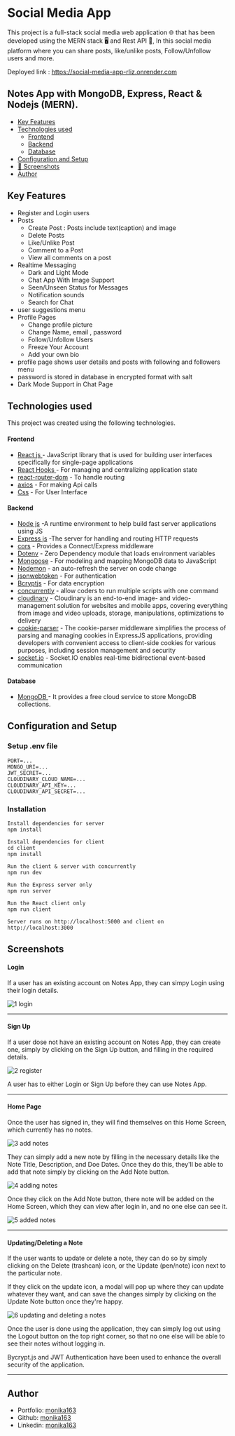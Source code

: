 # Social Media App

This project is a full-stack social media web application 🌐 that has been developed using the MERN stack 🖥️ and Rest API 🚀, In this social media platform where you can share posts, like/unlike posts, Follow/Unfollow users and more.

Deployed link : https://social-media-app-rliz.onrender.com

## Notes App with MongoDB, Express, React & Nodejs (MERN).

- [Key Features](#key-features)
- [Technologies used](#technologies-used)
  - [Frontend](#frontend)
  - [Backend](#backend)
  - [Database](#database)
- [Configuration and Setup](#configuration-and-setup)
- [📸 Screenshots](#screenshots)
- [Author](#author)

## Key Features

- Register and Login users
- Posts
  - Create Post : Posts include text(caption) and image
  - Delete Posts
  - Like/Unlike Post
  - Comment to a Post
  - View all comments on a post
- Realtime Messaging
  - Dark and Light Mode
  - Chat App With Image Support
  - Seen/Unseen Status for Messages
  - Notification sounds
  - Search for Chat
- user suggestions menu
- Profile Pages
  - Change profile picture
  - Change Name, email , password
  - Follow/Unfollow Users
  - Freeze Your Account
  - Add your own bio
- profile page shows user details and posts with following and followers menu
- password is stored in database in encrypted format with salt
- Dark Mode Support in Chat Page

## Technologies used

This project was created using the following technologies.

#### Frontend

- [React js ](https://www.npmjs.com/package/react) - JavaScript library that is used for building user interfaces specifically for single-page applications
- [React Hooks ](https://reactjs.org/docs/hooks-intro.html) - For managing and centralizing application state
- [react-router-dom](https://www.npmjs.com/package/react-router-dom) - To handle routing
- [axios](https://www.npmjs.com/package/axios) - For making Api calls
- [Css](https://developer.mozilla.org/en-US/docs/Web/CSS) - For User Interface

#### Backend

- [Node js](https://nodejs.org/en/) -A runtime environment to help build fast server applications using JS
- [Express js](https://www.npmjs.com/package/express) -The server for handling and routing HTTP requests
- [cors](https://www.npmjs.com/package/cors) - Provides a Connect/Express middleware
- [Dotenv](https://www.npmjs.com/package/dotenv) - Zero Dependency module that loads environment variables
- [Mongoose](https://mongoosejs.com/) - For modeling and mapping MongoDB data to JavaScript
- [Nodemon](https://www.npmjs.com/package/nodemon) - an auto-refresh the server on code change
- [jsonwebtoken](https://www.npmjs.com/package/jsonwebtoken) - For authentication
- [Bcryptjs](https://www.npmjs.com/package/bcryptjs) - For data encryption
- [concurrently](https://www.npmjs.com/package/concurrently) - allow coders to run multiple scripts with one command
- [cloudinary](https://www.npmjs.com/package/cloudinary) - Cloudinary is an end-to-end image- and video-management solution for websites and mobile apps, covering everything from image and video uploads, storage, manipulations, optimizations to delivery
- [cookie-parser](https://www.npmjs.com/package/cookie-parser) - The cookie-parser middleware simplifies the process of parsing and managing cookies in ExpressJS applications, providing developers with convenient access to client-side cookies for various purposes, including session management and security
- [socket.io](https://www.npmjs.com/package/socket.io) - Socket.IO enables real-time bidirectional event-based communication

#### Database

- [MongoDB ](https://www.mongodb.com/) - It provides a free cloud service to store MongoDB collections.

## Configuration and Setup

### Setup .env file

```shell
PORT=...
MONGO_URI=...
JWT_SECRET=...
CLOUDINARY_CLOUD_NAME=...
CLOUDINARY_API_KEY=...
CLOUDINARY_API_SECRET=...

```

### Installation

```shell
Install dependencies for server
npm install

Install dependencies for client
cd client
npm install

Run the client & server with concurrently
npm run dev

Run the Express server only
npm run server

Run the React client only
npm run client

Server runs on http://localhost:5000 and client on http://localhost:3000
```

## Screenshots

#### Login

If a user has an existing account on Notes App, they can simpy Login using their login details.

![1  login](https://github.com/monika163/Notes-App/assets/61625011/8a88a380-6110-40b0-9e34-e776c41b52f7)

---

#### Sign Up

If a user dose not have an existing account on Notes App, they can create one, simply by clicking on the Sign Up button, and filling in the required details.

![2  register](https://github.com/monika163/Notes-App/assets/61625011/8efd16a3-be0a-4392-9db5-94b5e2996ebe)

A user has to either Login or Sign Up before they can use Notes App.

---

#### Home Page

Once the user has signed in, they will find themselves on this Home Screen, which currently has no notes.

![3  add notes](https://github.com/monika163/Notes-App/assets/61625011/26f38cf1-ee33-4f51-be5b-3faaa554be26)

They can simply add a new note by filling in the necessary details like the Note Title, Description, and Doe Dates. Once they do this, they'll be able to add that note simply by clicking on the Add Note button.

![4   adding notes](https://github.com/monika163/Notes-App/assets/61625011/28b301e7-718d-436b-bc69-1688da42765b)

Once they click on the Add Note button, there note will be added on the Home Screen, which they can view after login in, and no one else can see it.

![5  added notes](https://github.com/monika163/Notes-App/assets/61625011/3223aded-38f9-4f33-b543-ee606eb914fe)

---

#### Updating/Deleting a Note

If the user wants to update or delete a note, they can do so by simply clicking on the Delete (trashcan) icon, or the Update (pen/note) icon next to the particular note.

If they click on the update icon, a modal will pop up where they can update whatever they want, and can save the changes simply by clicking on the Update Note button once they're happy.

![6  updating and deleting a notes](https://github.com/monika163/Notes-App/assets/61625011/aea55ab4-61cb-4b9f-887e-bc1471cf2f22)

Once the user is done using the application, they can simply log out using the Logout button on the top right corner, so that no one else will be able to see their notes without logging in.

Bycrypt.js and JWT Authentication have been used to enhance the overall security of the application.

---

## Author

- Portfolio: [monika163](----)
- Github: [monika163](https://github.com/monika163)
- Linkedin: [monika163](https://www.linkedin.com/in/monika-dewangan-78a427149/)
